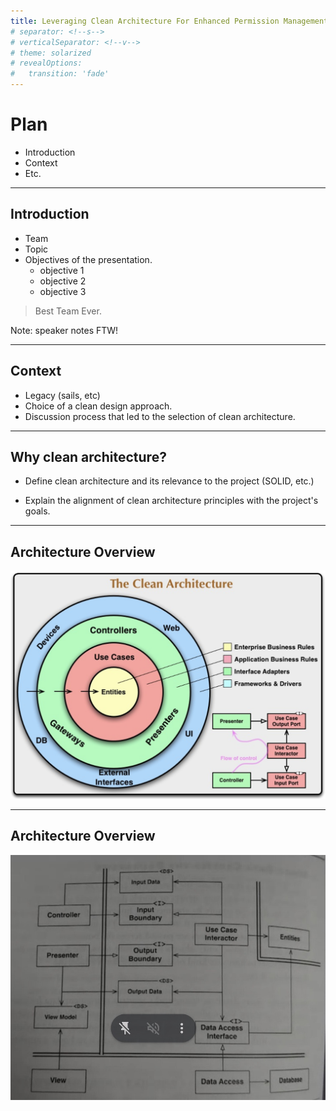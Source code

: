 ```yaml
---
title: Leveraging Clean Architecture For Enhanced Permission Management
# separator: <!--s-->
# verticalSeparator: <!--v-->
# theme: solarized
# revealOptions:
#   transition: 'fade'
---
```

# Plan

- Introduction
- Context
- Etc.

---

## Introduction

- Team
- Topic
- Objectives of the presentation.
  - objective 1
  - objective 2
  - objective 3

> Best Team Ever.

Note: speaker notes FTW!

---

## Context

- Legacy (sails, etc)
- Choice of a clean design approach.
- Discussion process that led to the selection of clean architecture.

---

## Why clean architecture?

- Define clean architecture and its relevance to the project (SOLID, etc.)

- Explain the alignment of clean architecture principles with the project's goals.

---

## Architecture Overview 

![Clean architecture](./images/clean-archi-1.png)

---

## Architecture Overview 

![Clean architecture](./images/clean-archi-2.png)

